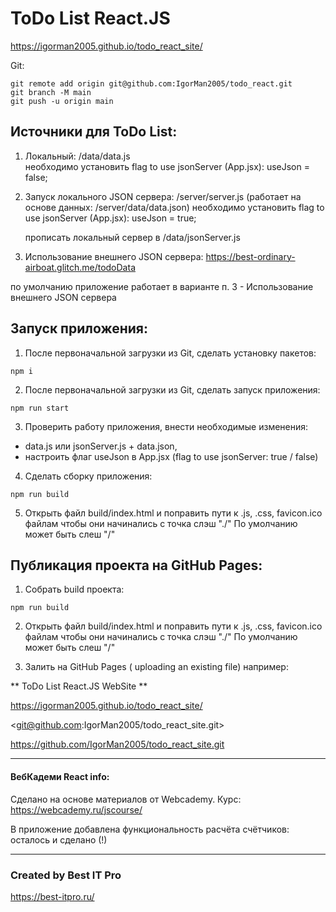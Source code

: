 # ToDo List React.JS

<https://igorman2005.github.io/todo_react_site/>

Git:

```
git remote add origin git@github.com:IgorMan2005/todo_react.git
git branch -M main
git push -u origin main
```

## Источники для ToDo List:

1. Локальный: /data/data.js  
   необходимо установить flag to use jsonServer (App.jsx): useJson = false;

2. Запуск локального JSON сервера: /server/server.js (работает на основе данных: /server/data/data.json)
   необходимо установить flag to use jsonServer (App.jsx): useJson = true;

   прописать локальный сервер в /data/jsonServer.js

3. Использование внешнего JSON сервера: <https://best-ordinary-airboat.glitch.me/todoData>

по умолчанию приложение работает в варианте п. 3 - Использование внешнего JSON сервера

## Запуск приложения:

1. После первоначальной загрузки из Git, сделать установку пакетов:

```
npm i
```

2. После первоначальной загрузки из Git, сделать запуск приложения:

```
npm run start
```

3. Проверить работу приложения, внести необходимые изменения:

- data.js или jsonServer.js + data.json,
- настроить флаг useJson в App.jsx (flag to use jsonServer: true / false)

4. Сделать сборку приложения:

```
npm run build
```

5. Открыть файл build/index.html и поправить пути к .js, .css, favicon.ico файлам чтобы они начинались с точка слэш "./" По умолчанию может быть слеш "/"

## Публикация проекта на GitHub Pages:

1. Собрать build проекта:

```
npm run build
```

2. Открыть файл build/index.html и поправить пути к .js, .css, favicon.ico файлам чтобы они начинались с точка слэш "./" По умолчанию может быть слеш "/"

3. Залить на GitHub Pages ( uploading an existing file)
   например:

** ToDo List React.JS WebSite **

<https://igorman2005.github.io/todo_react_site/>

<git@github.com:IgorMan2005/todo_react_site.git>

<https://github.com/IgorMan2005/todo_react_site.git>

---

#### ВебКадеми React info:

Сделано на основе материалов от Webcademy. Курс: <https://webcademy.ru/jscourse/>

В приложение добавлена функциональность расчёта счётчиков: осталось и сделано (!)

---

### Created by Best IT Pro

<https://best-itpro.ru/>

